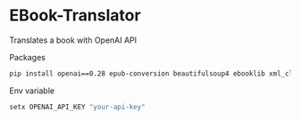 # EBook-Translator
Translates a book with OpenAI API

Packages
```sh
pip install openai==0.28 epub-conversion beautifulsoup4 ebooklib xml_cleaner
```

Env variable
```cmd
setx OPENAI_API_KEY "your-api-key"
```
